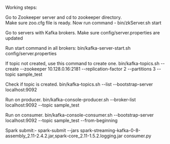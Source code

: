 Working steps:

Go to Zookeeper server and cd to zookeeper directory.  
Make sure zoo.cfg file is ready.
Now run command - bin/zkServer.sh start

Go to servers with Kafka brokers.
Make sure config/server.properties are updated

Run start command in all brokers: bin/kafka-server-start.sh config/server.properties

If topic not created, use this command to create one. bin/kafka-topics.sh --create --zookeeper 10.128.0.16:2181 --replication-factor 2 --partitions 3 --topic sample_test

Check if topic is created. bin/kafka-topics.sh --list --bootstrap-server localhost:9092

Run on producer. bin/kafka-console-producer.sh --broker-list localhost:9092 --topic sample_test

Run on consumer. bin/kafka-console-consumer.sh --bootstrap-server localhost:9092 --topic sample_test --from-beginning

Spark submit:-
spark-submit --jars spark-streaming-kafka-0-8-assembly_2.11-2.4.2.jar,spark-core_2.11-1.5.2.logging.jar consumer.py

